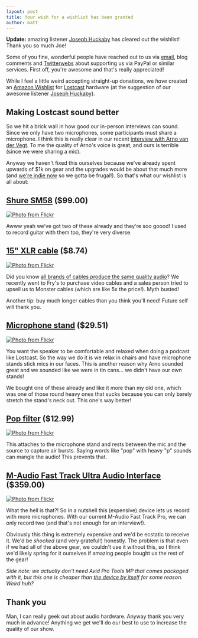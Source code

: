 ```yaml
---
layout: post
title: Your wish for a wishlist has been granted
author: matt
---
```

**Update:** amazing listener <a href="http://www.goldcartridge.com/">Joseph Huckaby</a> has cleared out the wishlist! Thank you so much Joe!

Some of you fine, wonderful people have reached out to us via [email](/contact/), blog comments and [Twitterwebs](https://twitter.com/#!/lostdecadegames) about supporting us via PayPal or similar services. First off, you're awesome and that's really appreciated!

While I feel a little weird accepting straight-up donations, we _have_ created an [Amazon Wishlist](http://amzn.com/w/TYFGK8Q3QZE8) for [Lostcast](/lostcast/) hardware (at the suggestion of our awesome listener [Joseph Huckaby](http://www.facebook.com/jhuckaby)).

## Making Lostcast sound better

So we hit a brick wall in how good our in-person interviews can sound. Since we only have two microphones, some participants must share a microphone. I think this is really clear in our recent [interview with Arno van der Vegt](http://www.lostdecadegames.com/lostcast-episode-12-arnother-interview/). To me the quality of Arno's voice is great, and ours is terrible (since we were sharing a mic).

Anyway we haven't fixed this ourselves because we've already spent upwards of $1k on gear and the upgrades would be about that much more (and [we're indie now](http://www.lostdecadegames.com/lostcast-episode-10-indiependence-day/) so we gotta be frugal!). So that's what our wishlist is all about:

## [Shure SM58](http://www.amazon.com/Shure-SM58-LC-Cardioid-Microphone-without/dp/B000CZ0R42/) ($99.00)

<a href="http://www.flickr.com/photos/xang/3329639778/"><img alt="Photo from Flickr" src="http://farm4.staticflickr.com/3651/3329639778_7bbf03dc5f.jpg"></a>

Awww yeah we've got two of these already and they're soo goood! I used to record guitar with them too, they're very diverse.

## [15" XLR cable](http://www.amazon.com/XLR-male-female-Microphone-Cable/dp/B000165DSM/) ($8.74)

<a href="http://www.flickr.com/photos/hizzy/2072899686/"><img alt="Photo from Flickr" src="http://farm3.staticflickr.com/2286/2072899686_d61ebd6bb9.jpg"></a>

Did you know [all brands of cables produce the same quality audio](http://tweakheadz.com/all_about_cables.htm)? We recently went to Fry's to purchase video cables and a sales person tried to upsell us to Monster cables (which are like 5x the price!). Myth busted!

Another tip: buy much longer cables than you think you'll need! Future self will thank you.

## [Microphone stand](http://www.amazon.com/Stage-Stands-7701B-Tripod-Microphone/dp/B000978D58/) ($29.51)

<a href="http://www.flickr.com/photos/56916654@N03/5251713245/"><img alt="Photo from Flickr" src="http://farm6.staticflickr.com/5165/5251713245_cb1eaaa92a.jpg"></a>

You want the speaker to be comfortable and relaxed when doing a podcast like Lostcast. So the way we do it is we relax in chairs and have microphone stands stick mics in our faces. This is another reason why Arno sounded great and we sounded like we were in tin cans… we didn't have our own stands!

We bought one of these already and like it more than my old one, which was one of those round heavy ones that sucks because you can only barely stretch the stand's neck out. This one's way better!

## [Pop filter](http://www.amazon.com/Nady-MPF-6-6-Inch-Microphone-Filter/dp/B0002CZW0Y/) ($12.99)

<a href="http://www.flickr.com/photos/whartz/470892257/"><img alt="Photo from Flickr" src="http://farm1.staticflickr.com/210/470892257_44c2e55602.jpg"></a>

This attaches to the microphone stand and rests between the mic and the source to capture air bursts. Saying words like "pop" with heavy "p" sounds can mangle the audio! This prevents that.

## [M-Audio Fast Track Ultra Audio Interface](http://www.amazon.com/Avid-Tools-Fast-Track-Ultra/dp/B0050BNJ70/) ($359.00)

<a href="http://www.flickr.com/photos/icris/4441164999/"><img alt="Photo from Flickr" src="http://farm5.staticflickr.com/4028/4441164999_87e32bafaf.jpg"></a>

What the hell is that?! So in a nutshell this (expensive) device lets us record with more microphones. With our current M-Audio Fast Track Pro, we can only record two (and that's not enough for an interview!).

Obviously this thing is extremely expensive and we'd be ecstatic to receive it. We'd be _shocked_ (and very grateful!) honestly. The problem is that even if we had all of the above gear, we couldn't use it without this, so I think we'd likely spring for it ourselves if amazing people bought us the rest of the gear!

_Side note: we actually don't need Avid Pro Tools MP that comes packaged with it, but this one is cheaper than [the device by itself](http://www.amazon.com/M-Audio-Track-Ultra-Speed-Interface/dp/B005KYRA36/) for some reason. Weird huh?_

## Thank you

Man, I can really geek out about audio hardware. Anyway thank you very much in advance! Anything we get we'll do our best to use to increase the quality of our show.
